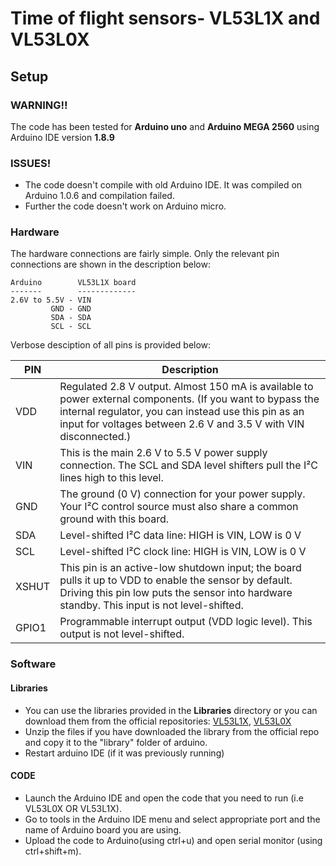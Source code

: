 # Time of flight sensors- VL53L1X and VL53L0X
## Setup
### WARNING!!
The code has been tested for **Arduino uno** and **Arduino MEGA 2560** using Arduino IDE version **1.8.9**

### ISSUES!
* The code doesn't compile with old Arduino IDE. It was compiled on Arduino 1.0.6 and compilation failed.
* Further the code doesn't work on Arduino micro.

### Hardware

The hardware connections are fairly simple. Only the relevant pin connections are shown in the description below:
```
Arduino        VL53L1X board
-------        -------------
2.6V to 5.5V - VIN
         GND - GND
         SDA - SDA
         SCL - SCL
```

Verbose desciption of all pins is provided below:

| PIN   | Description                                                                                                                                                                                                                           |
|-------|---------------------------------------------------------------------------------------------------------------------------------------------------------------------------------------------------------------------------------------|
| VDD   | Regulated 2.8 V output. Almost 150 mA is available to power external components. (If you want to bypass the internal regulator, you can instead use this pin as an input for voltages between 2.6 V and 3.5 V with VIN disconnected.) |
| VIN   | This is the main 2.6 V to 5.5 V power supply connection. The SCL and SDA level shifters pull the I²C lines high to this level.                                                                                                        |
| GND   | The ground (0 V) connection for your power supply. Your I²C control source must also share a common ground with this board.                                                                                                           |
| SDA   | Level-shifted I²C data line: HIGH is VIN, LOW is 0 V                                                                                                                                                                                  |
| SCL   | Level-shifted I²C clock line: HIGH is VIN, LOW is 0 V                                                                                                                                                                                 |
| XSHUT | This pin is an active-low shutdown input; the board pulls it up to VDD to enable the sensor by default. Driving this pin low puts the sensor into hardware standby. This input is not level-shifted.                                  |
| GPIO1 | Programmable interrupt output (VDD logic level). This output is not level-shifted.                                                                                                                                                    |


### Software
#### Libraries
* You can use the libraries provided in the **Libraries** directory or you can download them from the official repositories:  [VL53L1X](https://github.com/pololu/vl53l1x-arduino), [VL53L0X](https://github.com/pololu/vl53l0x-arduino)
* Unzip the files if you have downloaded the library from the official repo and copy it to the "library" folder of arduino.
* Restart arduino IDE (if it was previously running)

#### CODE
* Launch the Arduino IDE and open the code that you need to run (i.e VL53L0X OR VL53L1X). 
* Go to tools in the Arduino IDE menu and select appropriate port and the name of Arduino board you are using.
* Upload the code to Arduino(using ctrl+u) and open serial monitor (using ctrl+shift+m).
